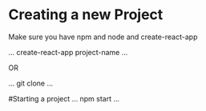 # Creating a new Project
Make sure you have npm and node and create-react-app

...
create-react-app project-name
...

OR

...
git clone 
...

#Starting a project
...
npm start
...